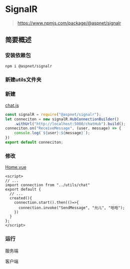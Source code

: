 # SignalR

> https://www.npmjs.com/package/@aspnet/signalr 

## 简要概述

### 安装依赖包

```shell
npm i @aspnet/signalr
```

### 新建utils文件夹

### 新建

[chat.js](src/utils/chat.js)

```js
const signalR = require("@aspnet/signalr");
let conneciton = new signalR.HubConnectionBuilder()
    .withUrl("http://localhost:5000/chatHub").build();
conneciton.on("ReceiveMessage", (user, message) => {
    console.log(`${user}:${message}`);
})
export default conneciton;
```

### 修改

[Home.vue](views/Home.vue)

```vue
<script>
// ...
import connection from "../utils/chat"
export default {
  // ...
  created(){
    connection.start().then(()=>{
      connection.invoke("SendMessage", "允儿", "哈哈");
    })
  }
};
</script>
```

### 运行

服务端

客户端

